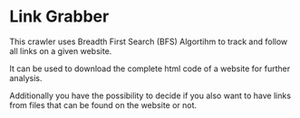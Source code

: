 # Link Grabber

This crawler uses Breadth First Search (BFS) Algortihm to track and follow all links on a given website.

It can be used to download the complete html code of a website for further analysis.

Additionally you have the possibility to decide if you also want to have links from files that can be found on the website or not.


